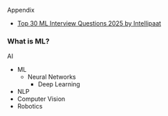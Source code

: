 Appendix
* [Top 30 ML Interview Questions 2025 by Intellipaat](https://www.youtube.com/watch?v=9jaURNOC6vY)

### What is ML?

AI
* ML
  * Neural Networks
    * Deep Learning
* NLP
* Computer Vision
* Robotics  
